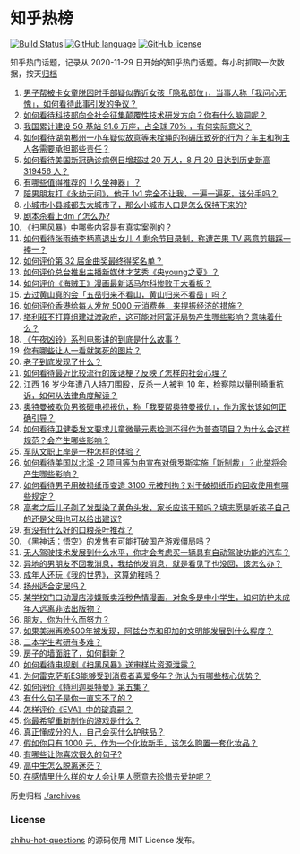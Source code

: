 # 知乎热榜
[![Build Status](https://github.com/ToWeLong/zhihu-hot-questions/workflows/CI/badge.svg)](https://github.com/ToWeLong/zhihu-hot-questions/actions)
[![GitHub language](https://img.shields.io/badge/language-golang-orange.svg)](https://golang.org/)
[![GitHub license](https://img.shields.io/github/license/ToWeLong/zhihu-hot-questions)](https://github.com/ToWeLong/zhihu-hot-questions/blob/main/LICENSE)

知乎热门话题，记录从 2020-11-29 日开始的知乎热门话题。每小时抓取一次数据，按天[归档](./archives)

<!-- BEGIN -->

1. [男子帮被卡女童脱困时手部疑似靠近女孩「隐私部位」，当事人称「我问心无愧」，如何看待此事引发的争议？](https://www.zhihu.com/question/481599840)
1. [如何看待科技部向全社会征集颠覆性技术研发方向？你有什么脑洞呢？](https://www.zhihu.com/question/481220643)
1. [我国累计建设 5G 基站 91.6 万座，占全球 70% ，有何实际意义？](https://www.zhihu.com/question/472134551)
1. [如何看待湖南郴州一小车疑似故意等未栓绳的狗碾压致死的行为？车主和狗主人各需要承担那些责任？](https://www.zhihu.com/question/481525738)
1. [如何看待美国新冠确诊病例日增超过 20 万人，8 月 20 日达到历史新高 319456 人？](https://www.zhihu.com/question/480538574)
1. [有哪些值得推荐的「久坐神器」？](https://www.zhihu.com/question/25573389)
1. [陪男朋友打《永劫无间》，他开 1v1 完全不让我，一遍一遍死，该分手吗？](https://www.zhihu.com/question/480277190)
1. [小城市小县城都去大城市了，那么小城市人口是怎么保持下来的?](https://www.zhihu.com/question/417054771)
1. [剧本杀看上dm了怎么办?](https://www.zhihu.com/question/477100505)
1. [《扫黑风暴》中哪些内容是有真实案例的？](https://www.zhihu.com/question/479139475)
1. [如何看待张雨绮李柄熹退出女儿 4 剩余节目录制，称遭芒果 TV 恶意剪辑踩一捧一？](https://www.zhihu.com/question/481688278)
1. [如何评价第 32 届金曲奖最终得奖名单？](https://www.zhihu.com/question/481545486)
1. [如何评价总台推出主播新媒体才艺秀《央young之夏》？](https://www.zhihu.com/question/479832442)
1. [如何评价《海贼王》漫画最新话马尔科惨败于大看板？](https://www.zhihu.com/question/481272348)
1. [去过黄山真的会「五岳归来不看山，黄山归来不看岳」吗？](https://www.zhihu.com/question/473778801)
1. [如何评价香港给每人发放 5000 元消费券，来提振经济的措施？](https://www.zhihu.com/question/481135340)
1. [塔利班不打算组建过渡政府，这可能对阿富汗局势产生哪些影响？意味着什么？](https://www.zhihu.com/question/481616538)
1. [《午夜凶铃》系列电影讲的到底是什么故事？](https://www.zhihu.com/question/35792826)
1. [你有哪些让人一看就笑死的图片？](https://www.zhihu.com/question/449542337)
1. [老子到底发现了什么？](https://www.zhihu.com/question/313095458)
1. [如何看待最近比较流行的废话梗？反映了怎样的社会心理？](https://www.zhihu.com/question/475778260)
1. [江西 16 岁少年遭八人持刀围殴，反杀一人被判 10 年，检察院以量刑畸重抗诉，如何从法律角度解读？](https://www.zhihu.com/question/481554723)
1. [奥特曼被欺负男孩砸电视报仇，称「我要帮奥特曼报仇」，作为家长该如何正确引导？](https://www.zhihu.com/question/481552300)
1. [如何看待卫健委发文要求儿童微量元素检测不得作为普查项目？为什么会这样规范？会产生哪些影响？](https://www.zhihu.com/question/471913858)
1. [军队文职上岸是一种怎样的体验？](https://www.zhihu.com/question/480982101)
1. [如何看待美国以北溪 -2 项目等为由宣布对俄罗斯实施「新制裁」？此举将会产生哪些影响？](https://www.zhihu.com/question/481367971)
1. [如何看待男子用破损纸币变造 3100 元被刑拘？对于破损纸币的回收使用有哪些规定？](https://www.zhihu.com/question/481373879)
1. [高考之后儿子剃了发型染了黄色头发，家长应该干预吗？填志愿是听孩子自己的还是父母也可以给出建议?](https://www.zhihu.com/question/464569384)
1. [有没有什么好的口粮茶叶推荐？](https://www.zhihu.com/question/373555141)
1. [《黑神话：悟空》的发售有可能打破国产游戏僵局吗？](https://www.zhihu.com/question/481359795)
1. [无人驾驶技术发展到什么水平，你才会考虑买一辆具有自动驾驶功能的汽车？](https://www.zhihu.com/question/455978809)
1. [异地的男朋友不回我消息，我给他发消息，就是看见了也没回，该怎么办？](https://www.zhihu.com/question/478865753)
1. [成年人还玩《我的世界》，这算幼稚吗？](https://www.zhihu.com/question/466419364)
1. [扬州适合定居吗？](https://www.zhihu.com/question/24731518)
1. [某学校门口动漫店涉嫌贩卖淫秽色情漫画，对象多是中小学生，如何防护未成年人远离非法出版物？](https://www.zhihu.com/question/481273103)
1. [朋友，你为什么而努力？](https://www.zhihu.com/question/479859598)
1. [如果美洲再晚500年被发现，阿兹台克和印加的文明能发展到什么程度？](https://www.zhihu.com/question/37284738)
1. [二本学生考研有多难？](https://www.zhihu.com/question/382462947)
1. [房子的墙面脏了，如何翻新？](https://www.zhihu.com/question/20286697)
1. [如何看待电视剧《扫黑风暴》送审样片资源泄露？](https://www.zhihu.com/question/481330328)
1. [为何雷克萨斯ES能够受到消费者喜爱多年？你认为有哪些核心优势？](https://www.zhihu.com/question/479461323)
1. [如何评价《特利迦奥特曼》第五集？](https://www.zhihu.com/question/481360351)
1. [有什么句子是你一直忘不了的？](https://www.zhihu.com/question/480707110)
1. [怎样评价《EVA》中的碇真嗣？](https://www.zhihu.com/question/24205933)
1. [你最希望重新制作的游戏是什么？](https://www.zhihu.com/question/448831109)
1. [真正懂成分的人，自己会买什么护肤品？](https://www.zhihu.com/question/439017922)
1. [假如你只有 1000 元，作为一个化妆新手，该怎么购置一套化妆品？](https://www.zhihu.com/question/468602588)
1. [有哪些让你喜欢很久的句子?](https://www.zhihu.com/question/474211000)
1. [高中生怎么脱离迷茫？](https://www.zhihu.com/question/473945169)
1. [在感情里什么样的女人会让男人愿意去珍惜去爱护呢？](https://www.zhihu.com/question/464443580)

<!-- END -->

历史归档 [./archives](./archives)


### License
[zhihu-hot-questions](https://github.com/towelong/zhihu-hot-questions) 的源码使用 MIT License 发布。